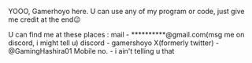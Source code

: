 YOOO, Gamerhoyo here.
U can use any of my program or code, just give me credit at the end😉


U can find me at these places :
mail - **********@gmail.com(msg me on discord, i might tell u)
discord - gamershoyo
X(formerly twitter) - @GamingHashira01
Mobile no. - i ain't telling u that
